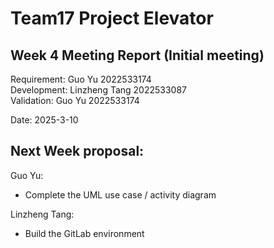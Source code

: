 # Team17 Project Elevator 

## Week 4 Meeting Report (Initial meeting)

Requirement: Guo Yu 2022533174<br>
Development: Linzheng Tang 2022533087<br>
Validation: Guo Yu 2022533174

Date: 2025-3-10

## Next Week proposal:

Guo Yu:
- Complete the UML use case / activity diagram

Linzheng Tang:
- Build the GitLab environment
